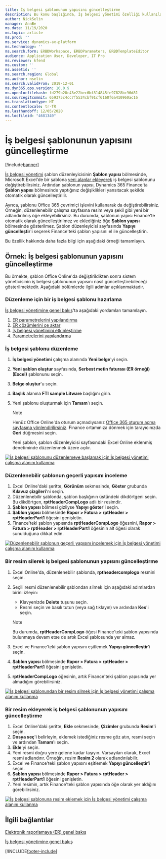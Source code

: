 ```yaml
---
title: İş belgesi şablonunun yapısını güncelleştirme
description: Bu konu başlığında, İş belgesi yönetimi özelliği kullanılarak iş belgesi şablonunun yapısının nasıl güncelleştirileceği açıklanmaktadır.
author: NickSelin
manager: AnnBe
ms.date: 11/19/2020
ms.topic: article
ms.prod: ''
ms.service: dynamics-ax-platform
ms.technology: ''
ms.search.form: ERBDWorkspace, ERBDParameters, ERBDTemplateEditor
audience: Application User, Developer, IT Pro
ms.reviewer: kfend
ms.custom: ''
ms.assetid: ''
ms.search.region: Global
ms.author: nselin
ms.search.validFrom: 2019-12-01
ms.dyn365.ops.version: 10.0.9
ms.openlocfilehash: fd279b28c43e22bec6bf814845fe97828bc96d81
ms.sourcegitcommit: 659375c4cc7f5524cbf91cf6160f6a410960ac16
ms.translationtype: HT
ms.contentlocale: tr-TR
ms.lasthandoff: 12/05/2020
ms.locfileid: "4681340"
---
```

# <a name="update-the-structure-of-a-business-document-template"></a>İş belgesi şablonunun yapısını güncelleştirme 

[!include[banner](../includes/banner.md)]

[İş belgesi yönetimi](er-business-document-management.md) şablon düzenleyicisinin **Şablon yapısı** bölmesinde, Microsoft Excel'de bir şablona [yeni alanlar ekleyerek](er-bdm-add-field-to-excel-template.md) iş belgesi şablonunu değiştirebilirsiniz. Ardından şablonun yapısı, Dynamics 365 Finance'ta **Şablon yapısı** bölmesinde yaptığınız değişiklikleri yansıtacak şekilde otomatik olarak güncelleştirilir.

Ayrıca, şablonu Office 365 çevrimiçi işlevini kullanarak da değiştirebilirsiniz. Örneğin, düzenlenebilir çalışma sayfasına resim veya şekil gibi yeni bir adlandırılmış öğe ekleyebilirsiniz. Bu durumda, şablonun yapısı Finance'te otomatik olarak güncelleştirilmez ve eklediğiniz öğe **Şablon yapısı** bölmesinde gösterilmez. Şablon düzenleyicisi sayfasında **Yapıyı güncelleştir**'i seçerek Finance'teki şablon yapısını el ile güncelleştirin.

Bu özellik hakkında daha fazla bilgi için aşağıdaki örneği tamamlayın.

## <a name="example-update-the-structure-of-a-business-document-template"></a>Örnek: İş belgesi şablonunun yapısını güncelleştirme

Bu örnekte, şablon Office Online'da değiştirildikten sonra sistem yöneticisinin iş belgesi şablonunun yapısını nasıl güncelleştirebileceği gösterilmektedir. Aşağıdaki bölümlerde ilgili adımlar açıklanmaktadır.

### <a name="prepare-a-business-document-template-for-editing"></a>Düzenleme için bir iş belgesi şablonu hazırlama

[İş belgesi yönetimine genel bakış](er-business-document-management.md)'ta aşağıdaki yordamları tamamlayın.

1. [ER parametrelerini yapılandırma](er-business-document-management.md#configure-er-parameters)
2. [ER çözümlerini çe aktar](er-business-document-management.md#import-er-solutions)
3. [İş belgesi yönetimini etkinleştirme](er-business-document-management.md#enable-business-document-management)
4. [Parametrelerini yapılandırma](er-business-document-management.md#configure-parameters)

### <a name="edit-a-business-document-template"></a>İş belgesi şablonu düzenleme

1. **İş belgesi yönetimi** çalışma alanında **Yeni belge**'yi seçin.
2. **Yeni şablon oluştur** sayfasında, **Serbest metin faturası (ER örneği) (Excel)** şablonunu seçin.
3. **Belge oluştur**'u seçin.
4. **Başlık** alanına **FTI sample Litware** başlığını girin.
5. Yeni şablonu oluşturmak için **Tamam**'ı seçin.

    > [!NOTE]
    > Henüz Office Online'da oturum açmadıysanız [Office 365 oturum açma sayfasına yönlendirilirsiniz](er-business-document-management.md#i-selected-edit-document-but-instead-of-opening-the-bdm-template-editor-page-in-finance-and-operations-i-have-been-sent-to-the-microsoft-365-web-page). Finance ortamınıza dönmek için tarayıcınızda **Geri** düğmesini seçin.

    Yeni şablon, şablon düzenleyicisi sayfasındaki Excel Online eklenmiş denetiminde düzenlenmek üzere açılır.

[![İş belgesi şablonunu düzenlemeye başlamak için İş belgesi yönetimi çalışma alanını kullanma](./media/er-bdm-update-structure1.gif)](./media/er-bdm-update-structure1.gif)

### <a name="review-the-current-structure-of-the-editable-template"></a>Düzenlenebilir şablonun geçerli yapısını inceleme

1. Excel Online'daki şeritte, **Görünüm** sekmesinde, **Göster** grubunda **Kılavuz çizgileri**'ni seçin.
2. Düzenlenebilir şablonda, şablon başlığının üstündeki dikdörtgeni seçin. Bu dikdörtgen, **rptHeaderCompLogo** adlı bir resimdir.
3. **Şablon yapısı** bölmesi gizliyse **Yapıyı göster**'i seçin.
4. **Şablon yapısı** bölmesinde **Rapor \> Fatura \> rptHeader \> rptHeaderPart1** öğesini genişletin.
5. Finance'teki şablon yapısında **rptHeaderCompLogo** öğesnini, **Rapor \> Fatura \> rptHeader \> rptHeaderPart1** öğesinin alt öğesi olarak sunulduğuna dikkat edin.

[![Düzenlenebilir şablonun geçerli yapısını incelemek için İş belgesi yönetimi çalışma alanını kullanma](./media/er-bdm-update-structure2.gif)](./media/er-bdm-update-structure2.gif)

### <a name="update-the-structure-of-a-business-document-template-by-deleting-a-picture"></a>Bir resim silerek iş belgesi şablonunun yapısını güncelleştirme

1. Excel Online'da, düzenlenebilir şablonda, **rptheadercomplogo** resmini seçin.
2. Seçili resmi düzenlenebilir şablondan silmek için aşağıdaki adımlardan birini izleyin:

    - Klavyenizde **Delete** tuşunu seçin.
    - Resmi seçin ve basılı tutun (veya sağ tıklayın) ve ardından **Kes**'i seçin.

    > [!NOTE]
    > Bu durumda, **rptHeaderCompLogo** öğesi Finance'teki şablon yapısında bulunmaya devam etse de artık Excel şablosunda yer almaz.

3. Excel ve Finance'teki şablon yapısını eşitlemek **Yapıyı güncelleştir**'i seçin.
4. **Şablon yapısı** bölmesinde **Rapor \> Fatura \> rptHeader \> rptHeaderPart1** öğesini genişletin.
5. **rptHeaderCompLogo** öğesinin, artık Finance'teki şablon yapısında yer almadığını görebilirsiniz.

[![İş belgesi şablonundan bir resim silmek için İş belgesi yönetimi çalışma alanını kullanma](./media/er-bdm-update-structure3.gif)](./media/er-bdm-update-structure3.gif)

### <a name="update-the-structure-of-a-business-document-template-by-adding-a-picture"></a>Bir resim ekleyerek iş belgesi şablonunun yapısını güncelleştirme

1. Excel Online'daki şeritte, **Ekle** sekmesinde, **Çizimler** grubunda **Resim**'i seçin.
2. **Dosya seç**'i belirleyin, eklemek istediğiniz resme göz atın, resmi seçin ve ardından **Tamam**'ı seçin.
3. **Ekle**'yi seçin.
4. Yeni resmi doğru yere gelene kadar taşıyın. Varsayılan olarak, Excel resmi adlandırır. Örneğin, resim **Resim 2** olarak adlandırılabilir.
5. Excel ve Finance'teki şablon yapısını eşitlemek **Yapıyı güncelleştir**'i seçin.
6. **Şablon yapısı** bölmesinde **Rapor \> Fatura \> rptHeader \> rptHeaderPart1** öğesini genişletin.
7. Yeni resimin, artık Finance'teki şablon yapısında öğe olarak yer aldığını görebilirsiniz.

[![İş belgesi şablonuna resim eklemek için İş belgesi yönetimi çalışma alanını kullanma](./media/er-bdm-update-structure4.gif)](./media/er-bdm-update-structure4.gif)

## <a name="related-links"></a>İlgili bağlantılar

[Elektronik raporlamaya (ER) genel bakış](general-electronic-reporting.md)

[İş belgesi yönetimine genel bakış](er-business-document-management.md)


[!INCLUDE[footer-include](../../../includes/footer-banner.md)]
